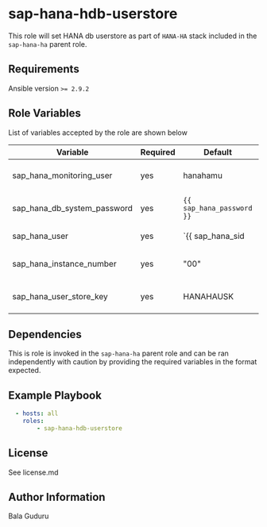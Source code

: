 sap-hana-hdb-userstore
======================

This role will set HANA db userstore as part of `HANA-HA` stack included in the `sap-hana-ha` parent role.

Requirements
------------

Ansible version `>= 2.9.2`

Role Variables
--------------

List of variables accepted by the role are shown below

| Variable                    | Required | Default                       | Choices      | Comments                  |
|-----------------------------|----------|-------------------------------|--------------|---------------------------|
| sap_hana_monitoring_user    | yes      | hanahamu                      |              | HANA monitoring user name |
| sap_hana_db_system_password | yes      | `{{ sap_hana_password }}`     |              | HANA db system password   |
| sap_hana_user               | yes      | `{{ sap_hana_sid|lower }}adm` |              | HANA sid adm username     |
| sap_hana_instance_number    | yes      | "00"                          |              | HANA instance number      |
| sap_hana_user_store_key     | yes      | HANAHAUSK                     |              | HANA userstore key name   |

Dependencies
------------

This is role is invoked in the `sap-hana-ha` parent role and can be ran independently with caution by providing the required variables in the format expected.

Example Playbook
----------------

```yaml
  - hosts: all
    roles:
        - sap-hana-hdb-userstore
```

License
-------

See license.md

Author Information
------------------

Bala Guduru
